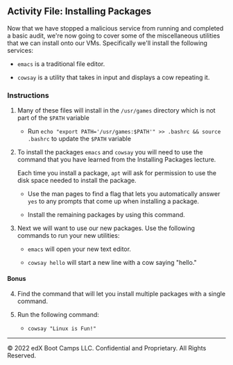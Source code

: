 ## Activity File: Installing Packages

Now that we have stopped a malicious service from running and completed a basic audit, we're now going to cover some of the miscellaneous utilities that we can install onto our VMs. Specifically we'll install the following services:

- `emacs` is a traditional file editor. 

- `cowsay` is a utility that takes in input and displays a cow repeating it. 

### Instructions

1. Many of these files will install in the `/usr/games` directory which is not part of the `$PATH` variable

   - Run  `echo "export PATH='/usr/games:$PATH'" >> .bashrc && source .bashrc` to update the `$PATH` variable

2. To install the packages `emacs` and `cowsay` you will need to use the command that you have learned from the Installing Packages lecture.

   Each time you install a package, `apt` will ask for permission to use the disk space needed to install the package.

    - Use the man pages to find a flag that lets you automatically answer `yes` to any prompts that come up when installing a package.

    - Install the remaining packages by using this command. 

3. Next we will want to use our new packages. Use the following commands to run your new utilities:

   - `emacs` will open your new text editor.  

   - `cowsay hello` will start a new line with a cow saying "hello."

#### Bonus

4. Find the command that will let you install multiple packages with a single command.

5. Run the following command:
   - `cowsay "Linux is Fun!"`

---
© 2022 edX Boot Camps LLC. Confidential and Proprietary. All Rights Reserved.
